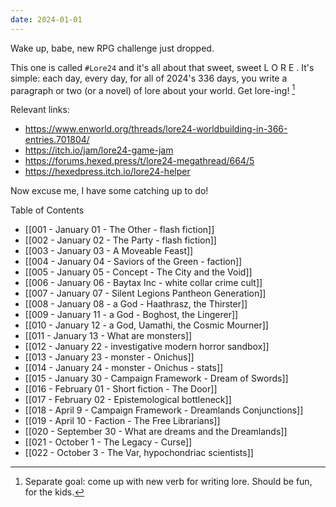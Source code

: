 ```yaml
---
date: 2024-01-01
---
```



Wake up, babe, new RPG challenge just dropped.

This one is called `#Lore24` and it's all about that sweet, sweet L O R E . It's simple: each day, every day, for all of 2024's 336 days, you write a paragraph or two (or a novel) of lore about your world. Get lore-ing! [^1]

Relevant links:
- https://www.enworld.org/threads/lore24-worldbuilding-in-366-entries.701804/
- https://itch.io/jam/lore24-game-jam
- https://forums.hexed.press/t/lore24-megathread/664/5
- https://hexedpress.itch.io/lore24-helper

Now excuse me, I have some catching up to do!

Table of Contents

- [[001 - January 01 - The Other - flash fiction]]
- [[002 - January 02 - The Party - flash fiction]]
- [[003 - January 03 - A Moveable Feast]]
- [[004 - January 04 - Saviors of the Green - faction]]
- [[005 - January 05 - Concept - The City and the Void]]
- [[006 - January 06 - Baytax Inc - white collar crime cult]]
- [[007 - January 07 - Silent Legions Pantheon Generation]]
- [[008 - January 08 - a God - Haathrasz, the Thirster]] 
- [[009 - January 11 - a God - Boghost, the Lingerer]]
- [[010 - January 12 - a God, Uamathi, the Cosmic Mourner]] 
- [[011 - January 13 - What are monsters]]
- [[012 - January 22 - investigative modern horror sandbox]]
- [[013 - January 23 - monster - Onichus]]
- [[014 - January 24 - monster - Onichus - stats]]
- [[015 - January 30 - Campaign Framework - Dream of Swords]]
- [[016 - February 01 - Short fiction - The Door]]
- [[017 - February 02 - Epistemological bottleneck]]
- [[018 - April 9 - Campaign Framework - Dreamlands Conjunctions]] 
- [[019 - April 10 - Faction - The Free Librarians]]
- [[020 - September 30 - What are dreams and the Dreamlands]]
- [[021 - October 1 - The Legacy - Curse]]
- [[022 - October 3 - The Var, hypochondriac scientists]]

[^1]: Separate goal: come up with new verb for writing lore. Should be fun, for the kids. 